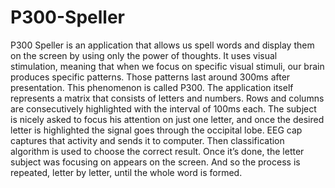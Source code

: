 # P300-Speller
P300 Speller is an application that allows us spell words and display them on the screen by using only the power of thoughts. It uses visual stimulation, meaning that when we focus on specific visual stimuli, our brain produces specific patterns. Those patterns last around 300ms after presentation. This phenomenon is called P300. The application itself represents a matrix that consists of letters and numbers. Rows and columns are consecutively highlighted with the interval of 100ms each. The subject is nicely asked to focus his attention on just one letter, and once the desired letter is highlighted the signal goes through the occipital lobe. EEG cap captures that activity and sends it to computer. Then classification algorithm is used to choose the correct result. Once it’s done, the letter subject was focusing on appears on the screen. And so the process is repeated, letter by letter, until the whole word is formed.

